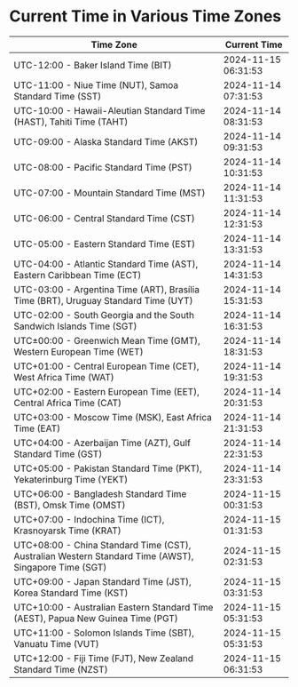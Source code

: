 # Current Time in Various Time Zones

| Time Zone | Current Time |
|-----------|--------------|
| UTC-12:00 - Baker Island Time (BIT) | 2024-11-15 06:31:53 |
| UTC-11:00 - Niue Time (NUT), Samoa Standard Time (SST) | 2024-11-14 07:31:53 |
| UTC-10:00 - Hawaii-Aleutian Standard Time (HAST), Tahiti Time (TAHT) | 2024-11-14 08:31:53 |
| UTC-09:00 - Alaska Standard Time (AKST) | 2024-11-14 09:31:53 |
| UTC-08:00 - Pacific Standard Time (PST) | 2024-11-14 10:31:53 |
| UTC-07:00 - Mountain Standard Time (MST) | 2024-11-14 11:31:53 |
| UTC-06:00 - Central Standard Time (CST) | 2024-11-14 12:31:53 |
| UTC-05:00 - Eastern Standard Time (EST) | 2024-11-14 13:31:53 |
| UTC-04:00 - Atlantic Standard Time (AST), Eastern Caribbean Time (ECT) | 2024-11-14 14:31:53 |
| UTC-03:00 - Argentina Time (ART), Brasília Time (BRT), Uruguay Standard Time (UYT) | 2024-11-14 15:31:53 |
| UTC-02:00 - South Georgia and the South Sandwich Islands Time (SGT) | 2024-11-14 16:31:53 |
| UTC±00:00 - Greenwich Mean Time (GMT), Western European Time (WET) | 2024-11-14 18:31:53 |
| UTC+01:00 - Central European Time (CET), West Africa Time (WAT) | 2024-11-14 19:31:53 |
| UTC+02:00 - Eastern European Time (EET), Central Africa Time (CAT) | 2024-11-14 20:31:53 |
| UTC+03:00 - Moscow Time (MSK), East Africa Time (EAT) | 2024-11-14 21:31:53 |
| UTC+04:00 - Azerbaijan Time (AZT), Gulf Standard Time (GST) | 2024-11-14 22:31:53 |
| UTC+05:00 - Pakistan Standard Time (PKT), Yekaterinburg Time (YEKT) | 2024-11-14 23:31:53 |
| UTC+06:00 - Bangladesh Standard Time (BST), Omsk Time (OMST) | 2024-11-15 00:31:53 |
| UTC+07:00 - Indochina Time (ICT), Krasnoyarsk Time (KRAT) | 2024-11-15 01:31:53 |
| UTC+08:00 - China Standard Time (CST), Australian Western Standard Time (AWST), Singapore Time (SGT) | 2024-11-15 02:31:53 |
| UTC+09:00 - Japan Standard Time (JST), Korea Standard Time (KST) | 2024-11-15 03:31:53 |
| UTC+10:00 - Australian Eastern Standard Time (AEST), Papua New Guinea Time (PGT) | 2024-11-15 05:31:53 |
| UTC+11:00 - Solomon Islands Time (SBT), Vanuatu Time (VUT) | 2024-11-15 05:31:53 |
| UTC+12:00 - Fiji Time (FJT), New Zealand Standard Time (NZST) | 2024-11-15 06:31:53 |
